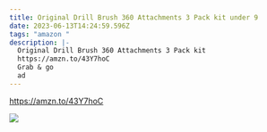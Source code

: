 ```yaml
---
title: Original Drill Brush 360 Attachments 3 Pack kit under 9
date: 2023-06-13T14:24:59.596Z
tags: "amazon "
description: |-
  Original Drill Brush 360 Attachments 3 Pack kit
  https://amzn.to/43Y7hoC 
  Grab & go 
  ad
---
```

https://amzn.to/43Y7hoC <!--StartFragment-->

![](https://m.media-amazon.com/images/I/71LCk2LGv2L._AC_SL1500_.jpg)

<!--EndFragment-->